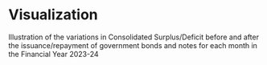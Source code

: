 # Visualization
Illustration of the variations in Consolidated Surplus/Deficit before and after the issuance/repayment of government bonds and notes for each month in the Financial Year 2023-24
